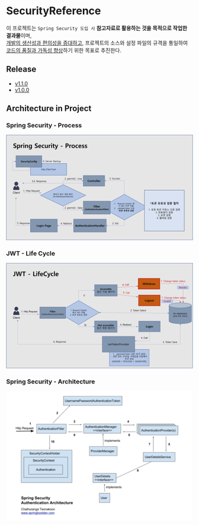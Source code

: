 # SecurityReference
이 프로젝트는 `Spring Security 도입 시` **참고자료로 활용하는 것을 목적으로 작업한 결과물**이며, \
    <u>개발의 생산성과 편의성을 증대하고</u>, 프로젝트의 소스와 설정 파일의 규격을 통일하여 <u>코드의 품질과 가독성 향상</u>하기 위한 목표로 추진한다.
## Release
- [v1.1.0](https://github.com/mon99745/SecurityReference/blob/dev/RELEASENOTE.md#v110-2024-04-24-)
- [v1.0.0](https://github.com/mon99745/SecurityReference/blob/dev/RELEASENOTE.md#v100-2024-01-30-)

## Architecture in Project
### Spring Security - Process
![](src/main/resources/static/img/SpringSecurityProcess.png)
### JWT - Life Cycle
![](src/main/resources/static/img/JwtLifeCycle.png)
### Spring Security - Architecture
![](src/main/resources/static/img/SpringSecurityArchitecture.png)
